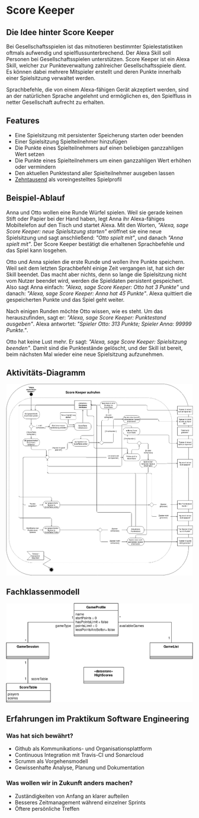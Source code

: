 # Score Keeper

## Die Idee hinter Score Keeper
Bei Gesellschaftsspielen ist das mitnotieren bestimmter Spielestatistiken oftmals aufwendig und spielflussunterbrechend. Der Alexa Skill soll Personen bei Gesellschaftsspielen unterstützen. Score Keeper ist ein Alexa Skill, welcher zur Punkteverwaltung zahlreicher Gesellschaftsspiele dient. Es können dabei mehrere Mitspieler erstellt und deren Punkte innerhalb einer Spielsitzung verwaltet werden.

Sprachbefehle, die von einem Alexa-fähigen Gerät akzeptiert werden, sind an der natürlichen Sprache angelehnt und ermöglichen es, den Spielfluss in netter Gesellschaft aufrecht zu erhalten.

## Features
- Eine Spielsitzung mit persistenter Speicherung starten oder beenden
- Einer Spielsitzung Spielteilnehmer hinzufügen
- Die Punkte eines Spielteilnehmers auf einen beliebigen ganzzahligen Wert setzen
- Die Punkte eines Spielteilnehmers um einen ganzzahligen Wert erhöhen oder vermindern
- Den aktuellen Punktestand aller Spielteilnehmer ausgeben lassen
- [Zehntausend](https://de.wikipedia.org/wiki/Zehntausend_(Spiel)) als voreingestelltes Spielprofil

## Beispiel-Ablauf

Anna und Otto wollen eine Runde Würfel spielen. Weil sie gerade keinen Stift oder Papier bei der Hand haben, legt Anna ihr Alexa-fähiges Mobiltelefon auf den Tisch und startet Alexa. Mit den Worten, _"Alexa, sage Score Keeper: neue Spielsitzung starten"_ eröffnet sie eine neue Spielsitzung und sagt anschließend: _"Otto spielt mit"_, und danach _"Anna spielt mit"_. Der Score Keeper bestätigt die erhaltenen Sprachbefehle und das Spiel kann losgehen.

Otto und Anna spielen die erste Runde und wollen ihre Punkte speichern. Weil seit dem letzten Sprachbefehl einige Zeit vergangen ist, hat sich der Skill beendet. Das macht aber nichts, denn so lange die Spielsitzung nicht vom Nutzer beendet wird, werden die Spieldaten persistent gespeichert. Also sagt Anna einfach: _"Alexa, sage Score Keeper: Otto hat 3 Punkte"_ und danach: _"Alexa, sage Score Keeper: Anna hat 45 Punkte"_. Alexa quittiert die gespeicherten Punkte und das Spiel geht weiter.

Nach einigen Runden möchte Otto wissen, wie es steht. Um das herauszufinden, sagt er: _"Alexa, sage Score Keeper: Punktestand ausgeben"_. Alexa antwortet: _"Spieler Otto: 313 Punkte; Spieler Anna: 99999 Punkte."_.

Otto hat keine Lust mehr. Er sagt: _"Alexa, sage Score Keeper: Spielsitzung beenden"_. Damit sind die Punktestände gelöscht, und der Skill ist bereit, beim nächsten Mal wieder eine neue Spielsitzung aufzunehmen.

## Aktivitäts-Diagramm
[![Aktivitäts-Diagramm](https://raw.githubusercontent.com/sweIhm-ws2018-19/skillproject-fr_13/master/design/Sprint_3/Aktivit%C3%A4tsdiagramm_%C3%9Cbersicht.png)](https://raw.githubusercontent.com/sweIhm-ws2018-19/skillproject-fr_13/master/design/Sprint_3/Aktivit%C3%A4tsdiagramm_%C3%9Cbersicht.png)

## Fachklassenmodell
![Fachklassenmodell](https://raw.githubusercontent.com/sweIhm-ws2018-19/skillproject-fr_13/master/design/Fachklassenmodell.png)

## Erfahrungen im Praktikum Software Engineering
### Was hat sich bewährt?
- Github als Kommunikations- und Organisationsplattform
- Continuous Integration mit Travis-CI und Sonarcloud
- Scrumm als Vorgehensmodell
- Gewissenhafte Analyse, Planung und Dokumentation

### Was wollen wir in Zukunft anders machen?
- Zuständigkeiten von Anfang an klarer aufteilen
- Besseres Zeitmanagement während einzelner Sprints
- Öftere persönliche Treffen
